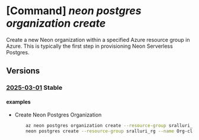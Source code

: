 # [Command] _neon postgres organization create_

Create a new Neon organization within a specified Azure resource group in Azure. This is typically the first step in provisioning Neon Serverless Postgres.

## Versions

### [2025-03-01](/Resources/mgmt-plane/L3N1YnNjcmlwdGlvbnMve30vcmVzb3VyY2Vncm91cHMve30vcHJvdmlkZXJzL25lb24ucG9zdGdyZXMvb3JnYW5pemF0aW9ucy97fQ==/2025-03-01.xml) **Stable**

<!-- mgmt-plane /subscriptions/{}/resourcegroups/{}/providers/neon.postgres/organizations/{} 2025-03-01 -->

#### examples

- Create Neon Postgres Organization
    ```bash
        az neon postgres organization create --resource-group sralluri_rg --name Org-cli-test --location "Central US EUAP" --subscription 68a546de-5736-48e8-a69a-5cc636794112 --marketplace-details "{subscription-id:329b25d9-168d-48d5-de4b-28b2324db159,subscription-status:Pending-fullfilment,offer-details:{publisher-id:neon1722366567200,offer-id:neon_serverless_postgres_azure_prod,plan-id:neon_serverless_postgres_azure_prod_free,plan-name:'Free Plan',term-unit:P1M,term-id:gmz7xq9ge3py}}" --user-details "{first-name:User,last-name:Conotoso,email-address:contoso@outlook.com,upn:contoso@outlook.com,phone-number:''}" --company-details "{company-name:'',country:'',business-phone:''}" --partner-organization-properties "{organization-name:Org-cli-test}" --project-properties "{region:'Central US EUAP',pgVersion:17,branch:{branch-name:main,database-name:neondb,role-name:owner_role},project-name:Org-cli-test-project}"
        neon postgres create --resource-group sralluri_rg --name Org-cli-test --location "Central US EUAP" --subscription 68a546de-5736-48e8-a69a-5cc636794112 --marketplace-details "{subscription-id:329b25d9-168d-48d5-de4b-28b2324db159,subscription-status:Pending-fullfilment,offer-details:{publisher-id:neon1722366567200,offer-id:neon_serverless_postgres_azure_prod,plan-id:neon_serverless_postgres_azure_prod_free,plan-name:'Free Plan',term-unit:P1M,term-id:gmz7xq9ge3py}}" --user-details "{first-name:User,last-name:Conotoso,email-address:contoso@outlook.com,upn:contoso@outlook.com,phone-number:''}" --company-details "{company-name:'',country:'',business-phone:''}" --partner-organization-properties "{organization-name:Org-cli-test}" --project-properties "{region:'Central US EUAP',pgVersion:17,branch:{branch-name:main,database-name:neondb,role-name:owner_role},project-name:Org-cli-test-project}"
    ```
